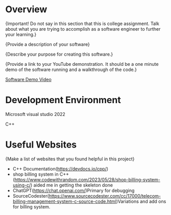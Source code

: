 # Overview

{Important!  Do not say in this section that this is college assignment.  Talk about what you are trying to accomplish as a software engineer to further your learning.}

{Provide a description of your software}

{Describe your purpose for creating this software.}

{Provide a link to your YouTube demonstration.  It should be a one minute demo of the software running and a walkthrough of the code.}

[Software Demo Video](http://youtube.link.goes.here)

# Development Environment

Microsoft visual studio 2022

C++

# Useful Websites

{Make a list of websites that you found helpful in this project}
* C++ Documentation(https://devdocs.io/cpp/)
* shop billing system in C++(https://www.codewithrandom.com/2023/05/28/shop-billing-system-using-c/) aided me in getting the skeleton done
* ChatGPT(https://chat.openai.com/)Primary for debugging
* SourceCodester(https://www.sourcecodester.com/cc/17000/telecom-billing-management-system-c-source-code.html)Variations and add ons for billing system. 
